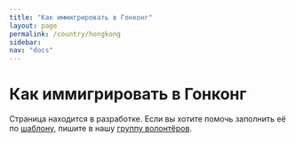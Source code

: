 ```yaml
---
title: "Как иммигрировать в Гонконг"
layout: page
permalink: /country/hongkong
sidebar:
nav: "docs"
---
```


# Как иммигрировать в Гонконг

Страница находится в разработке. Если вы хотите помочь заполнить её по [шаблону](/template), пишите в нашу [группу волонтёров](https://t.me/+FHi3FnJaoWJkMDAx).
